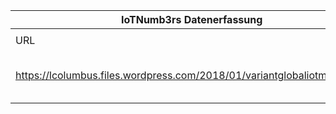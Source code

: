 |IoTNumb3rs Datenerfassung|||||||||||
| ---- | ---- | ---- | ---- | ---- | ---- | ---- | ---- | ---- | ---- | ---- |
||||||||||||
|URL|home_url|filename|device_class|device_count|market_class|market_volume|prognosis_year|publication_year|authorship_class|Dropbox folder|
|https://lcolumbus.files.wordpress.com/2018/01/variantglobaliotmarket.jpg|https://www.enterprise-cio.com/news/2018/jan/04/roundup-of-internet-of-things-forecasts-and-market-estimates-2018/|file40_variantglobaliotmarket.jpg||||||||Pattoho/20181122-1800|
